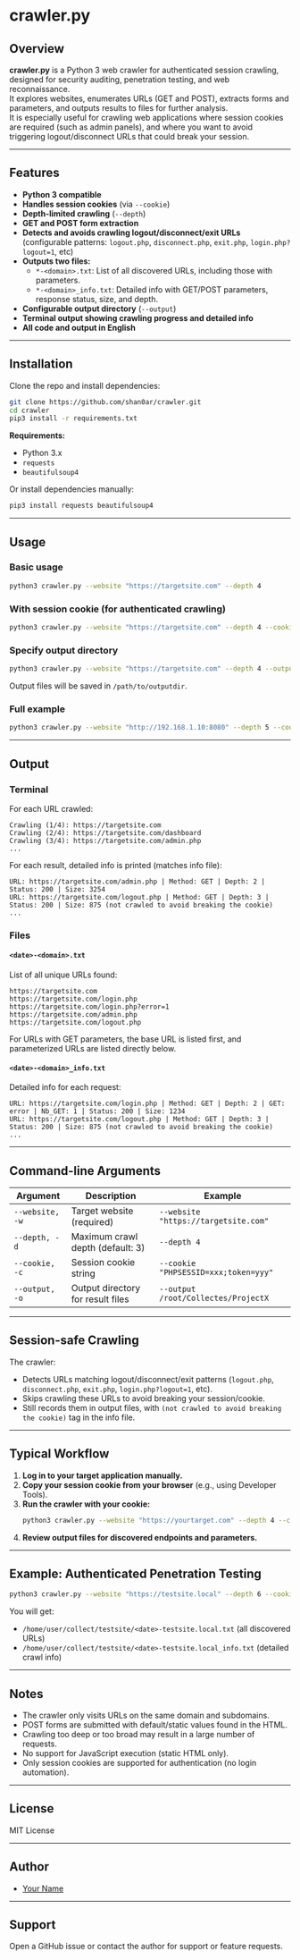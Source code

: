 # crawler.py

## Overview

**crawler.py** is a Python 3 web crawler for authenticated session crawling, designed for security auditing, penetration testing, and web reconnaissance.  
It explores websites, enumerates URLs (GET and POST), extracts forms and parameters, and outputs results to files for further analysis.  
It is especially useful for crawling web applications where session cookies are required (such as admin panels), and where you want to avoid triggering logout/disconnect URLs that could break your session.

---

## Features

- **Python 3 compatible**
- **Handles session cookies** (via `--cookie`)
- **Depth-limited crawling** (`--depth`)
- **GET and POST form extraction**
- **Detects and avoids crawling logout/disconnect/exit URLs** (configurable patterns: `logout.php`, `disconnect.php`, `exit.php`, `login.php?logout=1`, etc)
- **Outputs two files:**  
  - `*-<domain>.txt`: List of all discovered URLs, including those with parameters.
  - `*-<domain>_info.txt`: Detailed info with GET/POST parameters, response status, size, and depth.
- **Configurable output directory** (`--output`)
- **Terminal output showing crawling progress and detailed info**
- **All code and output in English**

---

## Installation

Clone the repo and install dependencies:

```bash
git clone https://github.com/shan0ar/crawler.git
cd crawler
pip3 install -r requirements.txt
```

**Requirements:**  
- Python 3.x  
- `requests`  
- `beautifulsoup4`

Or install dependencies manually:

```bash
pip3 install requests beautifulsoup4
```

---

## Usage

### Basic usage

```bash
python3 crawler.py --website "https://targetsite.com" --depth 4
```

### With session cookie (for authenticated crawling)

```bash
python3 crawler.py --website "https://targetsite.com" --depth 4 --cookie "PHPSESSID=xxx;token=yyy"
```

### Specify output directory

```bash
python3 crawler.py --website "https://targetsite.com" --depth 4 --output /path/to/outputdir
```
Output files will be saved in `/path/to/outputdir`.

### Full example

```bash
python3 crawler.py --website "http://192.168.1.10:8080" --depth 5 --cookie "PHPSESSID=abcdef123456" --output /root/Collectes/ProjectX
```

---

## Output

### Terminal

For each URL crawled:
```
Crawling (1/4): https://targetsite.com
Crawling (2/4): https://targetsite.com/dashboard
Crawling (3/4): https://targetsite.com/admin.php
...
```

For each result, detailed info is printed (matches info file):

```
URL: https://targetsite.com/admin.php | Method: GET | Depth: 2 | Status: 200 | Size: 3254
URL: https://targetsite.com/logout.php | Method: GET | Depth: 3 | Status: 200 | Size: 875 (not crawled to avoid breaking the cookie)
...
```

### Files

#### `<date>-<domain>.txt`
List of all unique URLs found:
```
https://targetsite.com
https://targetsite.com/login.php
https://targetsite.com/login.php?error=1
https://targetsite.com/admin.php
https://targetsite.com/logout.php
```
For URLs with GET parameters, the base URL is listed first, and parameterized URLs are listed directly below.

#### `<date>-<domain>_info.txt`
Detailed info for each request:
```
URL: https://targetsite.com/login.php | Method: GET | Depth: 2 | GET: error | Nb_GET: 1 | Status: 200 | Size: 1234
URL: https://targetsite.com/logout.php | Method: GET | Depth: 3 | Status: 200 | Size: 875 (not crawled to avoid breaking the cookie)
...
```

---

## Command-line Arguments

| Argument         | Description                                               | Example                                   |
|------------------|----------------------------------------------------------|-------------------------------------------|
| `--website, -w`  | Target website (required)                                | `--website "https://targetsite.com"`      |
| `--depth, -d`    | Maximum crawl depth (default: 3)                         | `--depth 4`                               |
| `--cookie, -c`   | Session cookie string                                    | `--cookie "PHPSESSID=xxx;token=yyy"`      |
| `--output, -o`   | Output directory for result files                        | `--output /root/Collectes/ProjectX`       |

---

## Session-safe Crawling

The crawler:
- Detects URLs matching logout/disconnect/exit patterns (`logout.php`, `disconnect.php`, `exit.php`, `login.php?logout=1`, etc).
- Skips crawling these URLs to avoid breaking your session/cookie.
- Still records them in output files, with `(not crawled to avoid breaking the cookie)` tag in the info file.

---

## Typical Workflow

1. **Log in to your target application manually.**
2. **Copy your session cookie from your browser** (e.g., using Developer Tools).
3. **Run the crawler with your cookie:**
   ```bash
   python3 crawler.py --website "https://yourtarget.com" --depth 4 --cookie "PHPSESSID=yourvalue"
   ```
4. **Review output files for discovered endpoints and parameters.**

---

## Example: Authenticated Penetration Testing

```bash
python3 crawler.py --website "https://testsite.local" --depth 6 --cookie "PHPSESSID=deadbeef" --output /home/user/collect/testsite
```
You will get:
- `/home/user/collect/testsite/<date>-testsite.local.txt` (all discovered URLs)
- `/home/user/collect/testsite/<date>-testsite.local_info.txt` (detailed crawl info)

---

## Notes

- The crawler only visits URLs on the same domain and subdomains.
- POST forms are submitted with default/static values found in the HTML.
- Crawling too deep or too broad may result in a large number of requests.
- No support for JavaScript execution (static HTML only).
- Only session cookies are supported for authentication (no login automation).

---

## License

MIT License

---

## Author

- [Your Name](https://github.com/shan0ar)

---

## Support

Open a GitHub issue or contact the author for support or feature requests.
